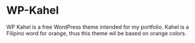# WP-Kahel
WP Kahel is a free WordPress theme intended for my portfolio. Kahel is a Filipino word for orange, thus this theme wil be based on orange colors.
